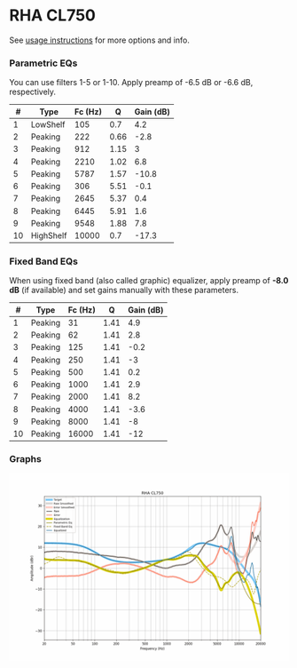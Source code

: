 # RHA CL750
See [usage instructions](https://github.com/jaakkopasanen/AutoEq#usage) for more options and info.

### Parametric EQs
You can use filters 1-5 or 1-10. Apply preamp of -6.5 dB or -6.6 dB, respectively.

|   # | Type      |   Fc (Hz) |    Q |   Gain (dB) |
|-----|-----------|-----------|------|-------------|
|   1 | LowShelf  |       105 | 0.7  |         4.2 |
|   2 | Peaking   |       222 | 0.66 |        -2.8 |
|   3 | Peaking   |       912 | 1.15 |         3   |
|   4 | Peaking   |      2210 | 1.02 |         6.8 |
|   5 | Peaking   |      5787 | 1.57 |       -10.8 |
|   6 | Peaking   |       306 | 5.51 |        -0.1 |
|   7 | Peaking   |      2645 | 5.37 |         0.4 |
|   8 | Peaking   |      6445 | 5.91 |         1.6 |
|   9 | Peaking   |      9548 | 1.88 |         7.8 |
|  10 | HighShelf |     10000 | 0.7  |       -17.3 |

### Fixed Band EQs
When using fixed band (also called graphic) equalizer, apply preamp of **-8.0 dB** (if available) and set gains manually with these parameters.

|   # | Type    |   Fc (Hz) |    Q |   Gain (dB) |
|-----|---------|-----------|------|-------------|
|   1 | Peaking |        31 | 1.41 |         4.9 |
|   2 | Peaking |        62 | 1.41 |         2.8 |
|   3 | Peaking |       125 | 1.41 |        -0.2 |
|   4 | Peaking |       250 | 1.41 |        -3   |
|   5 | Peaking |       500 | 1.41 |         0.2 |
|   6 | Peaking |      1000 | 1.41 |         2.9 |
|   7 | Peaking |      2000 | 1.41 |         8.2 |
|   8 | Peaking |      4000 | 1.41 |        -3.6 |
|   9 | Peaking |      8000 | 1.41 |        -8   |
|  10 | Peaking |     16000 | 1.41 |       -12   |

### Graphs
![](./RHA%20CL750.png)

